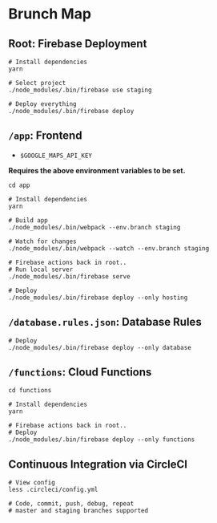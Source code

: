 Brunch Map
==========

## Root: Firebase Deployment

    # Install dependencies
    yarn

    # Select project
    ./node_modules/.bin/firebase use staging

    # Deploy everything
    ./node_modules/.bin/firebase deploy

## `/app`: Frontend

- `$GOOGLE_MAPS_API_KEY`

__Requires the above environment variables to be set.__

    cd app

    # Install dependencies
    yarn

    # Build app
    ./node_modules/.bin/webpack --env.branch staging

    # Watch for changes
    ./node_modules/.bin/webpack --watch --env.branch staging

    # Firebase actions back in root..
    # Run local server
    ./node_modules/.bin/firebase serve

    # Deploy
    ./node_modules/.bin/firebase deploy --only hosting

## `/database.rules.json`: Database Rules

    # Deploy
    ./node_modules/.bin/firebase deploy --only database

## `/functions`: Cloud Functions

    cd functions

    # Install dependencies
    yarn

    # Firebase actions back in root..
    # Deploy
    ./node_modules/.bin/firebase deploy --only functions

## Continuous Integration via CircleCI

    # View config
    less .circleci/config.yml

    # Code, commit, push, debug, repeat
    # master and staging branches supported

